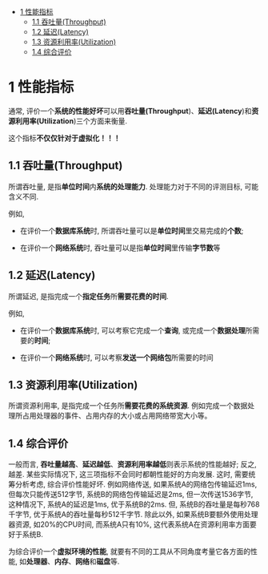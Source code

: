 
<!-- @import "[TOC]" {cmd="toc" depthFrom=1 depthTo=6 orderedList=false} -->

<!-- code_chunk_output -->

* [1 性能指标](#1-性能指标)
	* [1.1 吞吐量(Throughput)](#11-吞吐量throughput)
	* [1.2 延迟(Latency)](#12-延迟latency)
	* [1.3 资源利用率(Utilization)](#13-资源利用率utilization)
	* [1.4 综合评价](#14-综合评价)

<!-- /code_chunk_output -->

# 1 性能指标

通常, 评价一个**系统的性能好坏**可以用**吞吐量(Throughput**)、**延迟(Latency**)和**资源利用率(Utilization**)三个方面来衡量.

这个指标**不仅仅针对于虚拟化！！！**

## 1.1 吞吐量(Throughput)

所谓吞吐量, 是指**单位时间**内**系统的处理能力**. 处理能力对于不同的评测目标, 可能含义不同. 

例如,

- 在评价一个**数据库系统**时, 所谓吞吐量可以是**单位时间**里交易完成的**个数**;

- 在评价一个**网络系统**时, 吞吐量可以是指**单位时间**里传输**字节数**等

## 1.2 延迟(Latency)

所谓延迟, 是指完成一个**指定任务**所**需要花费的时间**.

例如,

- 在评价一个**数据库系统**时, 可以考察它完成一个**查询**, 或完成一个**数据处理**所需要的**时间**;

- 在评价一个**网络系统**时, 可以考察**发送一个网络包**所需要的时间

## 1.3 资源利用率(Utilization)

所谓资源利用率, 是指完成一个任务所**需要花费的系统资源**. 例如完成一个数据处理所占用处理器的事件、占用内存的大小或占用网络带宽大小等。

## 1.4 综合评价

一般而言, **吞吐量越高**、**延迟越低**、**资源利用率越低**则表示系统的性能越好; 反之, 越差. 某些实际情况下, 这三项指标不会同时都朝性能好的方向发展. 这时, 需要统筹分析考虑, 综合评价性能好坏. 例如网络传送, 如果系统A的网络包传输延迟1ms, 但每次只能传送512字节, 系统B的网络包传输延迟是2ms, 但一次传送1536字节, 这种情况下, 系统A的延迟是1ms, 优于系统B的2ms. 但, 系统B的吞吐量是每秒768千字节, 优于系统A的吞吐量每秒512千字节. 除此以外, 如果系统B要额外使用处理器资源, 如20%的CPU时间, 而系统A只有10%, 这代表系统A在资源利用率方面要好于系统B.

为综合评价一个**虚拟环境的性能**, 就要有不同的工具从不同角度考量它各方面的性能, 如**处理器**、**内存**、**网络**和**磁盘**等.